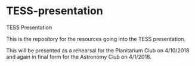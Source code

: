 # TESS-presentation
TESS Presentation

This is the repository for the resources going into the TESS presentation.

This will be presented as a rehearsal for the Planitarium Club on 4/10/2018
and again in final form for the Astronomy Club on 4/1/2018.
